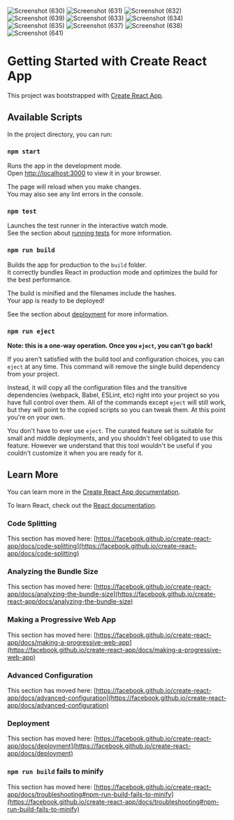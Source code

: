 
![Screenshot (630)](https://github.com/KURUKOOTINARESH/Cinema-Elk/assets/30923105/0edd7169-118d-4a89-abb4-d1023d445a4a)
![Screenshot (631)](https://github.com/KURUKOOTINARESH/Cinema-Elk/assets/30923105/3cd0aaaf-e73a-4329-a409-488701acdc9e)
![Screenshot (632)](https://github.com/KURUKOOTINARESH/Cinema-Elk/assets/30923105/e5a37794-cc64-4c66-a299-fbe8beff5b6c)
![Screenshot (639)](https://github.com/KURUKOOTINARESH/Cinema-Elk/assets/30923105/9337da72-b873-40ce-981c-564895c5c376)
![Screenshot (633)](https://github.com/KURUKOOTINARESH/Cinema-Elk/assets/30923105/b9b8e115-21f9-41a1-b7b5-7e1a1e51f38b)
![Screenshot (634)](https://github.com/KURUKOOTINARESH/Cinema-Elk/assets/30923105/45169d32-99eb-4fbb-ba0e-b26fe8d09c88)
![Screenshot (635)](https://github.com/KURUKOOTINARESH/Cinema-Elk/assets/30923105/d008c522-54e9-4a65-8ad4-efa07c4de1fc)
![Screenshot (637)](https://github.com/KURUKOOTINARESH/Cinema-Elk/assets/30923105/9de0d9c7-cde7-469b-8fd2-5fbea58682d6)
![Screenshot (638)](https://github.com/KURUKOOTINARESH/Cinema-Elk/assets/30923105/a4270ad6-aa34-4b81-876b-250c1ad42303)
![Screenshot (641)](https://github.com/KURUKOOTINARESH/Cinema-Elk/assets/30923105/0432784e-cd38-4383-92bb-f30adc1e4265)


# Getting Started with Create React App

This project was bootstrapped with [Create React App](https://github.com/facebook/create-react-app).

## Available Scripts

In the project directory, you can run:

### `npm start`

Runs the app in the development mode.\
Open [http://localhost:3000](http://localhost:3000) to view it in your browser.

The page will reload when you make changes.\
You may also see any lint errors in the console.

### `npm test`

Launches the test runner in the interactive watch mode.\
See the section about [running tests](https://facebook.github.io/create-react-app/docs/running-tests) for more information.

### `npm run build`

Builds the app for production to the `build` folder.\
It correctly bundles React in production mode and optimizes the build for the best performance.

The build is minified and the filenames include the hashes.\
Your app is ready to be deployed!

See the section about [deployment](https://facebook.github.io/create-react-app/docs/deployment) for more information.

### `npm run eject`

**Note: this is a one-way operation. Once you `eject`, you can't go back!**

If you aren't satisfied with the build tool and configuration choices, you can `eject` at any time. This command will remove the single build dependency from your project.

Instead, it will copy all the configuration files and the transitive dependencies (webpack, Babel, ESLint, etc) right into your project so you have full control over them. All of the commands except `eject` will still work, but they will point to the copied scripts so you can tweak them. At this point you're on your own.

You don't have to ever use `eject`. The curated feature set is suitable for small and middle deployments, and you shouldn't feel obligated to use this feature. However we understand that this tool wouldn't be useful if you couldn't customize it when you are ready for it.

## Learn More

You can learn more in the [Create React App documentation](https://facebook.github.io/create-react-app/docs/getting-started).

To learn React, check out the [React documentation](https://reactjs.org/).

### Code Splitting

This section has moved here: [https://facebook.github.io/create-react-app/docs/code-splitting](https://facebook.github.io/create-react-app/docs/code-splitting)

### Analyzing the Bundle Size

This section has moved here: [https://facebook.github.io/create-react-app/docs/analyzing-the-bundle-size](https://facebook.github.io/create-react-app/docs/analyzing-the-bundle-size)

### Making a Progressive Web App

This section has moved here: [https://facebook.github.io/create-react-app/docs/making-a-progressive-web-app](https://facebook.github.io/create-react-app/docs/making-a-progressive-web-app)

### Advanced Configuration

This section has moved here: [https://facebook.github.io/create-react-app/docs/advanced-configuration](https://facebook.github.io/create-react-app/docs/advanced-configuration)

### Deployment

This section has moved here: [https://facebook.github.io/create-react-app/docs/deployment](https://facebook.github.io/create-react-app/docs/deployment)

### `npm run build` fails to minify

This section has moved here: [https://facebook.github.io/create-react-app/docs/troubleshooting#npm-run-build-fails-to-minify](https://facebook.github.io/create-react-app/docs/troubleshooting#npm-run-build-fails-to-minify)
